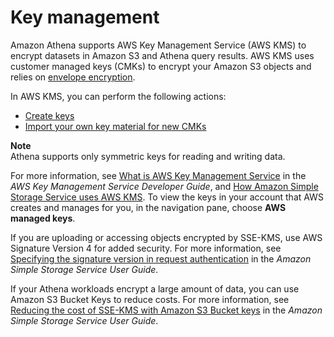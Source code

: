 # Key management<a name="key-management"></a>

Amazon Athena supports AWS Key Management Service \(AWS KMS\) to encrypt datasets in Amazon S3 and Athena query results\. AWS KMS uses customer managed keys \(CMKs\) to encrypt your Amazon S3 objects and relies on [envelope encryption](https://docs.aws.amazon.com/kms/latest/developerguide/concepts.html#enveloping)\. 

In AWS KMS, you can perform the following actions:
+  [Create keys](https://docs.aws.amazon.com/kms/latest/developerguide/create-keys.html) 
+  [Import your own key material for new CMKs](https://docs.aws.amazon.com/kms/latest/developerguide/importing-keys.html) 

**Note**  
Athena supports only symmetric keys for reading and writing data\.

For more information, see [What is AWS Key Management Service](https://docs.aws.amazon.com/kms/latest/developerguide/overview.html) in the *AWS Key Management Service Developer Guide*, and [How Amazon Simple Storage Service uses AWS KMS](https://docs.aws.amazon.com/kms/latest/developerguide/services-s3.html)\. To view the keys in your account that AWS creates and manages for you, in the navigation pane, choose **AWS managed keys**\.

If you are uploading or accessing objects encrypted by SSE\-KMS, use AWS Signature Version 4 for added security\. For more information, see [Specifying the signature version in request authentication](https://docs.aws.amazon.com/AmazonS3/latest/dev/UsingAWSSDK.html#specify-signature-version) in the *Amazon Simple Storage Service User Guide*\.

If your Athena workloads encrypt a large amount of data, you can use Amazon S3 Bucket Keys to reduce costs\. For more information, see [Reducing the cost of SSE\-KMS with Amazon S3 Bucket keys](https://docs.aws.amazon.com/AmazonS3/latest/userguide/bucket-key.html) in the *Amazon Simple Storage Service User Guide*\.